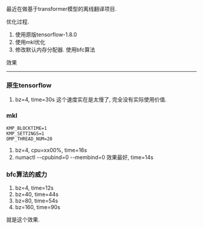 最近在做基于transformer模型的离线翻译项目.

优化过程.
1. 使用原版tensorflow-1.8.0
2. 使用mkl优化
3. 修改默认内存分配器. 使用bfc算法


效果


---
### 原生tensorflow
1. bz=4, time=30s
这个速度实在是太慢了, 完全没有实际使用价值.

### mkl
```
KMP_BLOCKTIME=1
KMP_SETTINGS=1
OMP_THREAD_NUM=20
```
1. bz=4, cpu=xx00%, time=16s
2. numactl --cpubind=0 --membind=0 效果最好, time=14s

### bfc算法的威力
1. bz=4, time=12s
2. bz=40, time=44s
3. bz=80, time=54s
4. bz=160, time=90s

就是这个效果.
